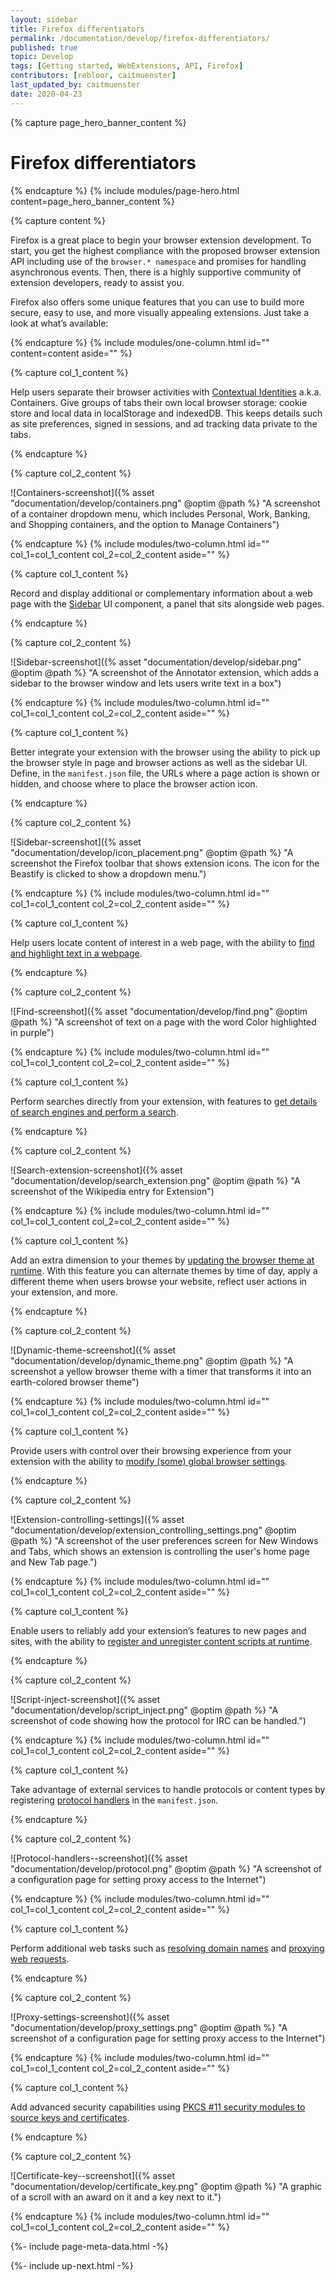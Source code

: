 ```yaml
---
layout: sidebar
title: Firefox differentiators
permalink: /documentation/develop/firefox-differentiators/
published: true
topic: Develop
tags: [Getting started, WebExtensions, API, Firefox]
contributors: [rebloor, caitmuenster]
last_updated_by: caitmuenster
date: 2020-04-23
---
```


<!-- Page Hero Banner -->

{% capture page_hero_banner_content %}

# Firefox differentiators

{% endcapture %}
{% include modules/page-hero.html
    content=page_hero_banner_content
%}

<!-- END: Page Hero Banner -->

{% capture content %}

Firefox is a great place to begin your browser extension development. To start, you get the highest compliance with the proposed browser extension API including use of the `browser.* namespace` and promises for handling asynchronous events. Then, there is a highly supportive community of extension developers, ready to assist you.

Firefox also offers some unique features that you can use to build more secure, easy to use, and more visually appealing extensions. Just take a look at what’s available:

{% endcapture %}
{% include modules/one-column.html
    id=""
    content=content
    aside=""
%}

<!-- END: Single Column Body Module -->

<!-- Two Column Body Module -->

{% capture col_1_content %}

Help users separate their browser activities with [Contextual Identities](https://developer.mozilla.org/en-US/docs/Mozilla/Add-ons/WebExtensions/API/contextualIdentities) a.k.a. Containers. Give groups of tabs their own local browser storage: cookie store and local data in localStorage and indexedDB. This keeps details such as site preferences, signed in sessions, and ad tracking data private to the tabs.

{% endcapture %}

{% capture col_2_content %}

![Containers-screenshot]({% asset "documentation/develop/containers.png" @optim @path %} "A screenshot of a container dropdown menu, which includes Personal, Work, Banking, and Shopping containers, and the option to Manage Containers")

{% endcapture %}
{% include modules/two-column.html
	id=""
	col_1=col_1_content
	col_2=col_2_content
	aside=""
%}

<!-- END: Two Column Body Module -->

<!-- Two Column Body Module -->

{% capture col_1_content %}

Record and display additional or complementary information about a web page with the [Sidebar](https://developer.mozilla.org/en-US/docs/Mozilla/Add-ons/WebExtensions/user_interface/Sidebars) UI component, a panel that sits alongside web pages.

{% endcapture %}

{% capture col_2_content %}

![Sidebar-screenshot]({% asset "documentation/develop/sidebar.png" @optim @path %} "A screenshot of the Annotator extension, which adds a sidebar to the browser window and lets users write text in a box")

{% endcapture %}
{% include modules/two-column.html
	id=""
	col_1=col_1_content
	col_2=col_2_content
	aside=""
%}

<!-- END: Two Column Body Module -->

<!-- Two Column Body Module -->

{% capture col_1_content %}

Better integrate your extension with the browser using the ability to pick up the browser style in page and browser actions as well as the sidebar UI. Define, in the `manifest.json` file, the URLs where a page action is shown or hidden, and choose where to place the browser action icon.

{% endcapture %}

{% capture col_2_content %}

![Sidebar-screenshot]({% asset "documentation/develop/icon_placement.png" @optim @path %} "A screenshot the Firefox toolbar that shows extension icons. The icon for the Beastify is clicked to show a dropdown menu.")

{% endcapture %}
{% include modules/two-column.html
	id=""
	col_1=col_1_content
	col_2=col_2_content
	aside=""
%}

<!-- END: Two Column Body Module -->

<!-- Two Column Body Module -->

{% capture col_1_content %}

Help users locate content of interest in a web page, with the ability to [find and highlight text in a webpage](https://developer.mozilla.org/en-US/docs/Mozilla/Add-ons/WebExtensions/API/find).

{% endcapture %}

{% capture col_2_content %}

![Find-screenshot]({% asset "documentation/develop/find.png" @optim @path %} "A screenshot of text on a page with the word Color highlighted in purple")

{% endcapture %}
{% include modules/two-column.html
	id=""
	col_1=col_1_content
	col_2=col_2_content
	aside=""
%}

<!-- END: Two Column Body Module -->

<!-- Two Column Body Module -->

{% capture col_1_content %}

Perform searches directly from your extension, with features to [get details of search engines and perform a search](https://developer.mozilla.org/en-US/docs/Mozilla/Add-ons/WebExtensions/API/search).

{% endcapture %}

{% capture col_2_content %}

![Search-extension-screenshot]({% asset "documentation/develop/search_extension.png" @optim @path %} "A screenshot of the Wikipedia entry for Extension")

{% endcapture %}
{% include modules/two-column.html
	id=""
	col_1=col_1_content
	col_2=col_2_content
	aside=""
%}

<!-- END: Two Column Body Module -->

<!-- Two Column Body Module -->

{% capture col_1_content %}

Add an extra dimension to your themes by [updating the browser theme at runtime](https://developer.mozilla.org/en-US/docs/Mozilla/Add-ons/WebExtensions/API/theme). With this feature you can alternate themes by time of day, apply a different theme when users browse your website, reflect user actions in your extension, and more.

{% endcapture %}

{% capture col_2_content %}

![Dynamic-theme-screenshot]({% asset "documentation/develop/dynamic_theme.png" @optim @path %} "A screenshot a yellow browser theme with a timer that transforms it into an earth-colored browser theme")

{% endcapture %}
{% include modules/two-column.html
	id=""
	col_1=col_1_content
	col_2=col_2_content
	aside=""
%}

<!-- END: Two Column Body Module -->

<!-- Two Column Body Module -->

{% capture col_1_content %}

Provide users with control over their browsing experience from your extension with the ability to [modify (some) global browser settings](https://developer.mozilla.org/en-US/docs/Mozilla/Add-ons/WebExtensions/API/browserSettings).

{% endcapture %}

{% capture col_2_content %}

![Extension-controlling-settings]({% asset "documentation/develop/extension_controlling_settings.png" @optim @path %} "A screenshot of the user preferences screen for New Windows and Tabs, which shows an extension is controlling the user's home page and New Tab page.")

{% endcapture %}
{% include modules/two-column.html
	id=""
	col_1=col_1_content
	col_2=col_2_content
	aside=""
%}

<!-- END: Two Column Body Module -->

<!-- Two Column Body Module -->

{% capture col_1_content %}

Enable users to reliably add your extension’s features to new pages and sites, with the ability to [register and unregister content scripts at runtime](https://developer.mozilla.org/en-US/docs/Mozilla/Add-ons/WebExtensions/API/contentScripts).

{% endcapture %}

{% capture col_2_content %}

![Script-inject-screenshot]({% asset "documentation/develop/script_inject.png" @optim @path %} "A screenshot of code showing how the protocol for IRC can be handled.")

{% endcapture %}
{% include modules/two-column.html
	id=""
	col_1=col_1_content
	col_2=col_2_content
	aside=""
%}

<!-- END: Two Column Body Module -->

<!-- Two Column Body Module -->

{% capture col_1_content %}

Take advantage of external services to handle protocols or content types by registering [protocol handlers](https://developer.mozilla.org/en-US/docs/Mozilla/Add-ons/WebExtensions/manifest.json/protocol_handlers) in the `manifest.json`.

{% endcapture %}

{% capture col_2_content %}

![Protocol-handlers--screenshot]({% asset "documentation/develop/protocol.png" @optim @path %} "A screenshot of a configuration page for setting proxy access to the Internet")

{% endcapture %}
{% include modules/two-column.html
	id=""
	col_1=col_1_content
	col_2=col_2_content
	aside=""
%}

<!-- END: Two Column Body Module -->

<!-- Two Column Body Module -->

{% capture col_1_content %}

Perform additional web tasks such as [resolving domain names](https://developer.mozilla.org/en-US/docs/Mozilla/Add-ons/WebExtensions/API/dns) and [proxying web requests](https://developer.mozilla.org/en-US/docs/Mozilla/Add-ons/WebExtensions/API/proxy).

{% endcapture %}

{% capture col_2_content %}

![Proxy-settings-screenshot]({% asset "documentation/develop/proxy_settings.png" @optim @path %} "A screenshot of a configuration page for setting proxy access to the Internet")

{% endcapture %}
{% include modules/two-column.html
	id=""
	col_1=col_1_content
	col_2=col_2_content
	aside=""
%}

<!-- END: Two Column Body Module -->

<!-- Two Column Body Module -->

{% capture col_1_content %}

Add advanced security capabilities using [PKCS #11 security modules to source keys and certificates](https://developer.mozilla.org/en-US/docs/Mozilla/Add-ons/WebExtensions/API/pkcs11).

{% endcapture %}

{% capture col_2_content %}

![Certificate-key--screenshot]({% asset "documentation/develop/certificate_key.png" @optim @path %} "A graphic of a scroll with an award on it and a key next to it.")

{% endcapture %}
{% include modules/two-column.html
	id=""
	col_1=col_1_content
	col_2=col_2_content
	aside=""
%}

<!-- END: Two Column Body Module -->

<!-- Meta Data -->

{%- include page-meta-data.html -%}

<!-- END: Meta Data -->

<!-- Up Next -->

{%- include up-next.html -%}

<!-- END: Up Next -->

